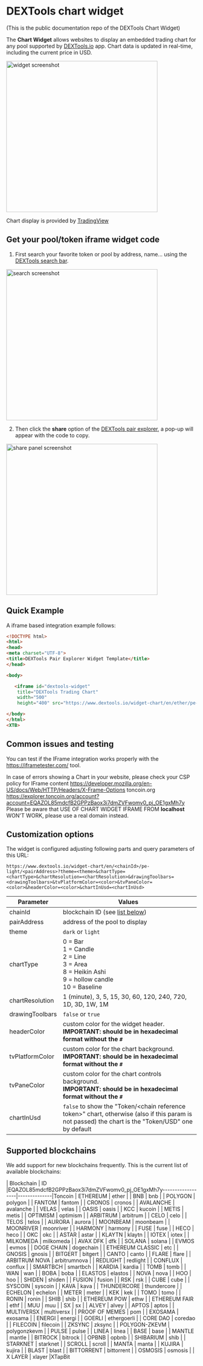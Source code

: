 # DEXTools chart widget

(This is the public documentation repo of the DEXTools Chart Widget)

The **Chart Widget** allows websites to display an embedded trading chart for any pool supported by [DEXTools.io](https://www.dextools.io) app. Chart data is updated in real-time, including the current price in USD.


<img src="https://user-images.githubusercontent.com/5698318/290871207-2c2d4ccf-b4fb-449e-a0a1-1653dee423c8.png" width="400" alt="widget screenshot">


Chart display is provided by [TradingView](https://www.tradingview.com/)


## Get your pool/token iframe widget code

1) First search your favorite token or pool by address, name... using the [DEXTools search bar](https://www.dextools.io/app/).

<img src="https://user-images.githubusercontent.com/4454927/214916772-39721553-5518-4441-9c5c-49c8283141e6.jpg" width="400" alt="search screenshot">


2) Then click the **share** option of the [DEXTools pair explorer](https://www.dextools.io/app/en/ether/pair-explorer/0xa29fe6ef9592b5d408cca961d0fb9b1faf497d6d), a pop-up will appear with the code to copy.

<img src="https://user-images.githubusercontent.com/4454927/214918425-85d61426-cd1d-4896-9ea0-01691e8a5f92.jpg" width="400" alt="share panel screenshot">


## Quick Example

A iframe based integration example follows:

```html
<!DOCTYPE html>
<html>
<head>
<meta charset="UTF-8">
<title>DEXTools Pair Explorer Widget Template</title>
</head>

<body>

   <iframe id="dextools-widget"
    title="DEXTools Trading Chart"
    width="500"
    height="400" src="https://www.dextools.io/widget-chart/en/ether/pe-light/0xa29fe6ef9592b5d408cca961d0fb9b1faf497d6d?theme=light&chartType=2&chartResolution=30&drawingToolbars=false"></iframe>

</body>
</html>
<XTB>
```

## Common issues and testing

You can test if the IFrame integration works properly with the https://iframetester.com/ tool.

In case of errors showing a Chart in your website, please check your CSP policy for IFrame content https://developer.mozilla.org/en-US/docs/Web/HTTP/Headers/X-Frame-Options
toncoin.org https://explorer.toncoin.org/account?account=EQAZOL85mdcfB2GPPzBaox3i7dmZVFwomv0_pj_OE1gxMh7y
Please be aware that USE OF CHART WIDGET IFRAME FROM **localhost** WON'T WORK, please use a real domain instead.

## Customization options

The widget is configured adjusting following parts and query parameters of this URL:

```
https://www.dextools.io/widget-chart/en/<chainId>/pe-light/<pairAddress>?theme=<theme>&chartType=<chartType>&chartResolution=<chartResolution>&drawingToolbars=<drawingToolbars>&tvPlatformColor=<color>&tvPaneColor=<color>&headerColor=<color>&chartInUsd=<chartInUsd>
```

| Parameter       | Values                                                                                                                                                |
|-----------------|-------------------------------------------------------------------------------------------------------------------------------------------------------|
| chainId         | blockchain ID (see [list below](#supported-blockchains))                                                                                              |
| pairAddress     | address of the pool to display                                                                                                                        |
| theme           | `dark` or `light`                                                                                                                                     |
| chartType       | 0 = Bar<br/>1 = Candle<br/>2 = Line<br/>3 = Area<br/>8 = Heikin Ashi<br/>9 = hollow candle<br/>10 = Baseline                                          |
| chartResolution | 1 (minute), 3, 5, 15, 30, 60, 120, 240, 720, 1D, 3D, 1W, 1M                                                                                           |
| drawingToolbars | `false` or `true`                                                                                                                                     |
| headerColor     | custom color for the widget header.<br/>**IMPORTANT: should be in hexadecimal format without the `#`**                                                |
| tvPlatformColor | custom color for the chart background.<br/>**IMPORTANT: should be in hexadecimal format without the `#`**                                             |
| tvPaneColor     | custom color for the chart controls background.<br/>**IMPORTANT: should be in hexadecimal format without the `#`**                                    |
| chartInUsd      | `false` to show the "Token/\<chain reference token\>" chart, otherwise (also if this param is not passed) the chart is the "Token/USD" one by default |


## Supported blockchains

We add support for new blockchains frequently. This is the current list of available blockchains:

| Blockchain       | ID           |EQAZOL85mdcfB2GPPzBaox3i7dmZVFwomv0_pj_OE1gxMh7y------------------|--------------|Toncoin
| ETHEREUM         | ether        |
| BNB              | bnb          |
| POLYGON          | polygon      |
| FANTOM           | fantom       |
| CRONOS           | cronos       |
| AVALANCHE        | avalanche    |
| VELAS            | velas        |
| OASIS            | oasis        |
| KCC              | kucoin       |
| METIS            | metis        |
| OPTIMISM         | optimism     |
| ARBITRUM         | arbitrum     |
| CELO             | celo         |
| TELOS            | telos        |
| AURORA           | aurora       |
| MOONBEAM         | moonbeam     |
| MOONRIVER        | moonriver    |
| HARMONY          | harmony      |
| FUSE             | fuse         |
| HECO             | heco         |
| OKC              | okc          |
| ASTAR            | astar        |
| KLAYTN           | klaytn       |
| IOTEX            | iotex        |
| MILKOMEDA        | milkomeda    |
| AVAX DFK         | dfk          |
| SOLANA           | solana       |
| EVMOS            | evmos        |
| DOGE CHAIN       | dogechain    |
| ETHEREUM CLASSIC | etc          |
| GNOSIS           | gnosis       |
| BITGERT          | bitgert      |
| CANTO            | canto        |
| FLARE            | flare        |
| ARBITRUM NOVA    | arbitrumnova |
| REDLIGHT         | redlight     |
| CONFLUX          | conflux      |
| SMARTBCH         | smartbch     |
| KARDIA           | kardia       |
| TOMB             | tomb         |
| WAN              | wan          |
| BOBA             | boba         |
| ELASTOS          | elastos      |
| NOVA             | nova         |
| HOO              | hoo          |
| SHIDEN           | shiden       |
| FUSION           | fusion       |
| RSK              | rsk          |
| CUBE             | cube         |
| SYSCOIN          | syscoin      |
| KAVA             | kava         |
| THUNDERCORE      | thundercore  |
| ECHELON          | echelon      |
| METER            | meter        |
| KEK              | kek          |
| TOMO             | tomo         |
| RONIN            | ronin        |
| SHIB             | shib         |
| ETHEREUM POW     | ethw         |
| ETHEREUM FAIR    | ethf         |
| MUU              | muu          |
| SX               | sx           |
| ALVEY            | alvey        |
| APTOS            | aptos        |
| MULTIVERSX       | multiversx   |
| PROOF OF MEMES   | pom          |
| EXOSAMA          | exosama      |
| ENERGI           | energi       |
| GOERLI           | ethergoerli  |
| CORE DAO         | coredao      |
| FILECOIN         | filecoin     |
| ZKSYNC           | zksync       |
| POLYGON-ZKEVM    | polygonzkevm |
| PULSE            | pulse        |
| LINEA            | linea        |
| BASE             | base         |
| MANTLE           | mantle       |
| BITROCK          | bitrock      |
| OPBNB            | opbnb        |
| SHIBARIUM        | shib         |
| STARKNET         | starknet     |
| SCROLL           | scroll       |
| MANTA            | manta        |
| KUJIRA           | kujira       |
| BLAST            | blast        |
| BITTORRENT       | bittorrent   |
| OSMOSIS          | osmosis      |
| X LAYER          | xlayer       |XTapBit
